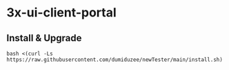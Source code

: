 <h1>3x-ui-client-portal</h1>

## Install & Upgrade

```
bash <(curl -Ls https://raw.githubusercontent.com/dumiduzee/newTester/main/install.sh)
```
